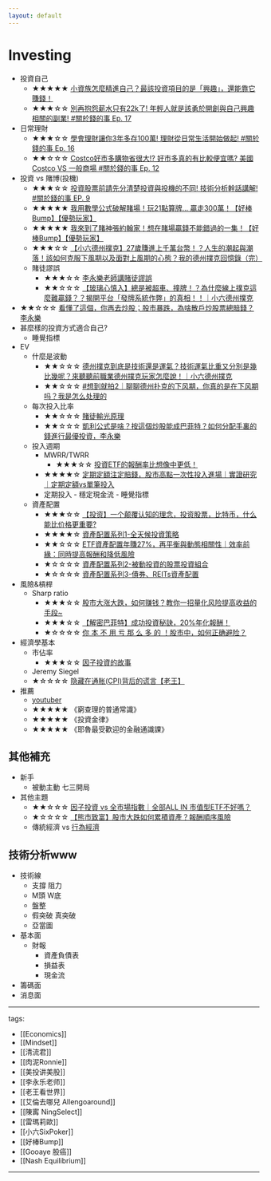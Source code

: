 ```yaml
---
layout: default
---
```

# Investing

* 投資自己
  * ★★★★★ [小資族怎麼精進自己？最該投資項目的是「興趣」，還能靠它賺錢！](https://youtu.be/pmF7Pa2AuJk)
  * ★★★☆☆ [別再抱怨薪水只有22k了! 年輕人就是該勇於開創與自己興趣相關的副業! #關於錢的事 Ep. 17](https://youtu.be/wT2AZbBastc)
* 日常理財
  * ★★★☆☆ [學會理財讓你3年多存100萬! 理財從日常生活開始做起! #關於錢的事 Ep. 16](https://www.youtube.com/watch?v=zUsoPq8_6WM)
  * ★★☆☆☆ [Costco好市多購物省很大!? 好市多真的有比較便宜嗎? 美國Costco VS 一般商場 #關於錢的事 Ep. 12](https://youtu.be/DEwMnCZhGv0)
* 投資 vs 賭博(投機)
  * ★★★☆☆ [投資股票前請先分清楚投資與投機的不同! 技術分析幹話講解! #關於錢的事 EP. 9](https://youtu.be/v1ZoPSxeL4g)
  * ★★★★★ [我用數學公式破解賭場！玩21點算牌... 贏走300萬！【好棒Bump】【優勢玩家】](https://www.youtube.com/watch?v=deaAMT211_Q)
  * ★★★★★ [我來到了賭神張約翰家！想在賭場贏錢不能錯過的一集！【好棒Bump】【優勢玩家】](https://www.youtube.com/watch?v=ee2i1JV29lQ)
  * ★★★☆☆ [【小六德州撲克】27歲賺進上千萬台幣！？人生的潮起與潮落！該如何克服下風期以及面對上風期的心態？我的德州撲克回憶錄（完）](https://www.youtube.com/watch?v=I6XTMluHrR4)
  * 賭徒謬誤
    * ★★★☆☆ [李永樂老師講賭徒謬誤](https://www.youtube.com/watch?v=yoOocF47BRI)
    * ★★☆☆☆ [【玻璃心慎入】總是被超車、撞牌！？為什麼線上撲克這麼難贏錢？？揭開平台「發牌系統作弊」的真相！！｜小六德州撲克](https://www.youtube.com/watch?v=MjMB-yR7psU&list=PLDD0Zm1dzAcggwnDr4Ell2DpQD1Ck_8e5&index=9)
* ★★☆☆☆ [看懂了這個，你再去炒股；股市暴跌，為啥散戶炒股票總賠錢？李永樂](https://www.youtube.com/watch?v=g-wCpEZBEdw)
* 甚麼樣的投資方式適合自己?
  * 睡覺指標
* EV
  * 什麼是波動
    * ★★☆☆☆ [德州撲克到底是技術還是運氣？技術運氣比重又分別是幾比幾呢？來聽聽前職業德州撲克玩家怎麼說！｜小六德州撲克](https://www.youtube.com/watch?v=2iwgZC5mHuk)
    * ★★☆☆☆ [#想到就拍2｜聊聊德州扑克的下风期，你真的是在下风期吗？我是怎么处理的](https://www.youtube.com/watch?v=oJB0tkq_AUA)
  * 每次投入比率
    * ★★☆☆☆ [賭徒輸光原理](https://www.youtube.com/watch?v=AadaEc6pJpw)
    * ★★☆☆☆ [凱利公式是啥？按這個炒股能成巴菲特？如何分配手裏的錢進行最優投資，李永樂](https://www.youtube.com/watch?v=v2JGTi5lhY4)
  * 投入週期
    * MWRR/TWRR
      * ★★★☆☆ [投資ETF的報酬率比想像中更低！](https://www.youtube.com/watch?v=RJOtzU5_wus)
    * ★★★★☆ [定期定額注定賠錢，股市高點一次性投入進場｜實證研究｜定期定額vs單筆投入](https://www.youtube.com/watch?v=uTXwhTTIuMw)
    * 定期投入 - 穩定現金流 - 睡覺指標
  * 資產配置
    * ★★★☆☆ [【投资】一个颠覆认知的理念，投资股票，比特币，什么能比价格更重要?](https://www.youtube.com/watch?v=nIZO_bAlR0k)
    * ★★★★☆ [資產配置系列1-全天候投資策略](https://www.youtube.com/watch?v=a2OYIFC5WuY)
    * ★★☆☆☆ [ETF資產配置年賺27%，再平衡與動態相關性｜效率前緣：同時提高報酬和降低風險](https://www.youtube.com/watch?v=ayGJmKcLBlo)
    * ★☆☆☆☆ [資產配置系列2-被動投資的股票投資組合](https://www.youtube.com/watch?v=nkUAfBQhGQA)
    * ★☆☆☆☆ [資產配置系列3-債券、REITs資產配置](https://www.youtube.com/watch?v=tWivlBN4CVI)
* 風險&槓桿
  * Sharp ratio
    * ★★★☆☆ [股市大涨大跌，如何赚钱？教你一招量化风险提高收益的手段~](https://www.youtube.com/watch?v=OCT_XwOi0ME)
    * ★★★☆☆ [【解密巴菲特】成功投資秘訣，20%年化報酬！](https://www.youtube.com/watch?v=M2jZTl2cvss)
    * ★☆☆☆☆ [你 本 不 用 亏 那 么 多 的 ！股市中，如何正确避险？](https://www.youtube.com/watch?v=-dTjRYFEr7s)
* 經濟學基本
  * 市佔率
    * ★★★☆☆ [因子投資的故事](https://www.youtube.com/watch?v=ecmtd3udVV4)
  * Jeremy Siegel 
  * ★☆☆☆☆ [隐藏在通胀(CPI)背后的谎言【老王】](https://www.youtube.com/watch?v=CdO__9BXSAw)
* 推薦
  * [youtuber](https://github.com/QuantumNecro/Knowledge/blob/main/Youtuber/Economy%20YT.md)
  * ★★★★★ 《窮查理的普通常識》
  * ★★★★★ 《投資金律》
  * ★★★★★ 《耶魯最受歡迎的金融通識課》


## 其他補充
* 新手
  * 被動主動 七三開局
* 其他主題 
  * ★★☆☆☆ [因子投資 vs 全市場指數｜全部ALL IN 市值型ETF不好嗎？](https://www.youtube.com/watch?v=YCEdSco0EXY)
  * ★☆☆☆☆ [【熊市致富】股市大跌如何累積資產？報酬順序風險](https://www.youtube.com/watch?v=n17xjMg5c2U)
  * 傳統經濟 vs [行為經濟](./Behavioral%20Finance.md)

## 技術分析www
* 技術線
  * 支撐 阻力
  * M頭 W底
  * 盤整
  * 假突破 真突破
  * 亞當圖
* 基本面
  * 財報
    * 資產負債表
    * 損益表
    * 現金流
* 籌碼面
* 消息面

---
tags:
  - [[Economics]]
  - [[Mindset]]
  - [[清流君]]
  - [[肉泥Ronnie]]
  - [[美投讲美股]]
  - [[李永乐老师]]
  - [[老王看世界]]
  - [[艾倫去哪兒 Allengoaround]]
  - [[陳寗 NingSelect]]   
  - [[雷瑪莉歐]]
  - [[小六SixPoker]]
  - [[好棒Bump]]
  - [[Gooaye 股癌]]
  - [[Nash Equilibrium]]
  
---